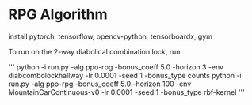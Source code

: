 # RPG Algorithm

install pytorch, tensorflow, opencv-python, tensorboardx, gym


To run on the 2-way diabolical combination lock, run:

'''
python -i run.py -alg ppo-rpg -bonus_coeff 5.0 -horizon 3 -env diabcombolockhallway -lr 0.0001 -seed 1 -bonus_type counts
python -i run.py -alg ppo-rpg -bonus_coeff 5.0 -horizon 100 -env MountainCarContinuous-v0 -lr 0.0001 -seed 1 -bonus_type rbf-kernel
'''



